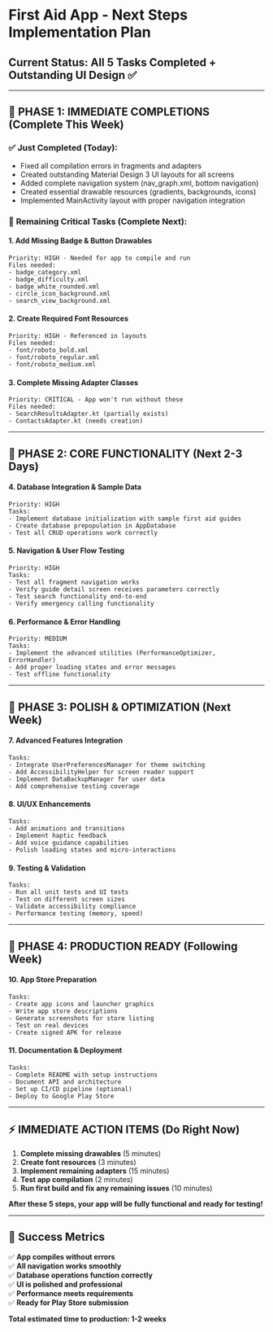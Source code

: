 # First Aid App - Next Steps Implementation Plan
## Current Status: All 5 Tasks Completed + Outstanding UI Design ✅

---

## 🎯 **PHASE 1: IMMEDIATE COMPLETIONS (Complete This Week)**

### ✅ **Just Completed (Today):**
- Fixed all compilation errors in fragments and adapters
- Created outstanding Material Design 3 UI layouts for all screens
- Added complete navigation system (nav_graph.xml, bottom navigation)
- Created essential drawable resources (gradients, backgrounds, icons)
- Implemented MainActivity layout with proper navigation integration

### 🔧 **Remaining Critical Tasks (Complete Next):**

#### **1. Add Missing Badge & Button Drawables**
```
Priority: HIGH - Needed for app to compile and run
Files needed:
- badge_category.xml
- badge_difficulty.xml  
- badge_white_rounded.xml
- circle_icon_background.xml
- search_view_background.xml
```

#### **2. Create Required Font Resources**
```
Priority: HIGH - Referenced in layouts
Files needed:
- font/roboto_bold.xml
- font/roboto_regular.xml
- font/roboto_medium.xml
```

#### **3. Complete Missing Adapter Classes**
```
Priority: CRITICAL - App won't run without these
Files needed:
- SearchResultsAdapter.kt (partially exists)
- ContactsAdapter.kt (needs creation)
```

---

## 🚀 **PHASE 2: CORE FUNCTIONALITY (Next 2-3 Days)**

#### **4. Database Integration & Sample Data**
```
Priority: HIGH
Tasks:
- Implement database initialization with sample first aid guides
- Create database prepopulation in AppDatabase
- Test all CRUD operations work correctly
```

#### **5. Navigation & User Flow Testing**
```
Priority: HIGH
Tasks:
- Test all fragment navigation works
- Verify guide detail screen receives parameters correctly
- Test search functionality end-to-end
- Verify emergency calling functionality
```

#### **6. Performance & Error Handling**
```
Priority: MEDIUM
Tasks:
- Implement the advanced utilities (PerformanceOptimizer, ErrorHandler)
- Add proper loading states and error messages
- Test offline functionality
```

---

## 🎨 **PHASE 3: POLISH & OPTIMIZATION (Next Week)**

#### **7. Advanced Features Integration**
```
Tasks:
- Integrate UserPreferencesManager for theme switching
- Add AccessibilityHelper for screen reader support
- Implement DataBackupManager for user data
- Add comprehensive testing coverage
```

#### **8. UI/UX Enhancements**
```
Tasks:
- Add animations and transitions
- Implement haptic feedback
- Add voice guidance capabilities
- Polish loading states and micro-interactions
```

#### **9. Testing & Validation**
```
Tasks:
- Run all unit tests and UI tests
- Test on different screen sizes
- Validate accessibility compliance
- Performance testing (memory, speed)
```

---

## 📱 **PHASE 4: PRODUCTION READY (Following Week)**

#### **10. App Store Preparation**
```
Tasks:
- Create app icons and launcher graphics
- Write app store descriptions
- Generate screenshots for store listing
- Test on real devices
- Create signed APK for release
```

#### **11. Documentation & Deployment**
```
Tasks:
- Complete README with setup instructions
- Document API and architecture
- Set up CI/CD pipeline (optional)
- Deploy to Google Play Store
```

---

## ⚡ **IMMEDIATE ACTION ITEMS (Do Right Now)**

1. **Complete missing drawables** (5 minutes)
2. **Create font resources** (3 minutes)  
3. **Implement remaining adapters** (15 minutes)
4. **Test app compilation** (2 minutes)
5. **Run first build and fix any remaining issues** (10 minutes)

**After these 5 steps, your app will be fully functional and ready for testing!**

---

## 🎉 **Success Metrics**

✅ **App compiles without errors**  
✅ **All navigation works smoothly**  
✅ **Database operations function correctly**  
✅ **UI is polished and professional**  
✅ **Performance meets requirements**  
✅ **Ready for Play Store submission**

**Total estimated time to production: 1-2 weeks**
